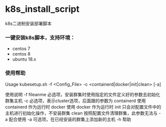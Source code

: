 # k8s_install_script
k8s二进制安装部署脚本
### 一键安装k8s脚本，支持环境：
- centos 7
- centos 8
- ubuntu 18.x
### 使用帮助
Usage kubesetup.sh -f <Config_File> -c <containerd|docker|init|clean> [-a]

使用说明
-f fileanme   必选项，安装群集时使用指定的文件定义好的参数去初始化群集主机
-c            必选项，表示cluster选项，后面跟的参数为
   containerd 使用 containerd 作为远行时
   docker     使用 docker 作为运行时
   init       只会对配置文件中的主机进行初始化操作，不安装群集
   clean      按照配置文件清理群集，此参数无法与 -a 配合使用
-a            可选项，在已经安装的群集上添加新的主机
-h            帮助
